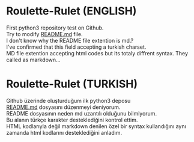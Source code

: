 # Roulette-Rulet (ENGLISH)
First python3 repository test on Github.<br>
Try to modify [README.md](https://github.com/pythondede/Roulette-Rulet/blob/master/test-modify-readme.md) file.<br>
I don't know why the README file extention is md.?<br>
I've confirmed that this field accepting a turkish charset.<br>
MD file extention accepting html codes but its totaly diffrent syntax. They called as markdown...

# Roulette-Rulet (TURKISH)
Github üzerinde oluşturduğum ilk python3 deposu<br>
[README.md](https://github.com/pythondede/Roulette-Rulet/blob/master/test-modify-readme.md) dosyasını düzenmeyi deniyorum.<br>
README dosyasının neden md uzantılı olduğunu bilmiyorum.<br>
Bu alanın türkçe karakter desteklediğini kontrol ettim.<br>
HTML kodlarıyla değil markdown denilen özel bir syntax kullandığını aynı zamanda html kodlarını desteklediğini anladım.

